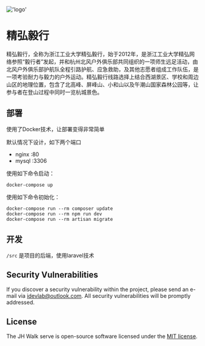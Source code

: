!['logo'](logo.png)

# 精弘毅行

精弘毅行，全称为浙江工业大学精弘毅行，始于2012年，是浙江工业大学精弘网络参照“毅行者”发起，并和杭州北风户外俱乐部共同组织的一项师生远足活动，由北风户外俱乐部护航队全程引路护航、应急救助，及其他志愿者组成工作队伍，是一项考验耐力与毅力的户外运动。精弘毅行线路选择上结合西湖景区、学校和周边山区的地理位置，包含了北高峰、屏峰山、小和山以及午潮山国家森林公园等，让参与者在登山过程中同时一览杭城景色。


## 部署

使用了Docker技术，让部署变得非常简单

默认情况下设计，如下两个端口

   - nginx :80
   - mysql :3306
   
使用如下命令启动：

    docker-compose up
    
使用如下命令初始化：
   
    docker-compose run --rm composer update
    docker-compose run --rm npm run dev
    docker-compose run --rm artisan migrate

## 开发

```/src```   是项目的后端，使用laravel技术


## Security Vulnerabilities

If you discover a security vulnerability within the project, please send an e-mail  via [idevlab@outlook.com](mailto:idevlab@outlook.com). All security vulnerabilities will be promptly addressed.

## License

The JH Walk serve is open-source software licensed under the [MIT license](https://opensource.org/licenses/MIT).
